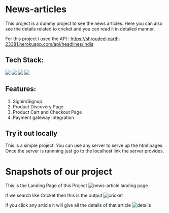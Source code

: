 # News-articles
This project is a dummy project to see the news articles. Here you can also see the details related to cricket and you can read it in detailed manner.


For this project i used the API : https://shrouded-earth-23381.herokuapp.com/api/headlines/india



## Tech Stack:

<p>
   <img src="https://img.icons8.com/color/64/000000/javascript.png"/>
   <img src="https://img.icons8.com/color/64/000000/html-5.png"/>
   <img src="https://img.icons8.com/color/64/000000/css3.png" />
   <img src="https://img.icons8.com/color/64/000000/json.png"/>
</p>

## Features:
1. Signin/Signup
2. Product Discovery Page
3. Product Cart and Checkout Page
4. Payment gateway Integration 

## Try it out locally
This is a simple project. You can use any server to serve up the html pages. Once the server is runnning just go to the localhost link the server provides.

<h1>Snapshots of our project</h1>


This is the Landing Page of this Project
![news-article landing page](https://user-images.githubusercontent.com/93926085/165442684-595791ce-67e5-4e96-8691-fc44195cdb70.png)


If we search like Cricket then this is the output
![cricket ](https://user-images.githubusercontent.com/93926085/165442700-43ac873b-2009-4605-8298-4940f61926cd.png)


If you click any article it will give all the details of that article
![details](https://user-images.githubusercontent.com/93926085/165442721-41227259-8a08-4b71-bded-64dad7845135.png)
